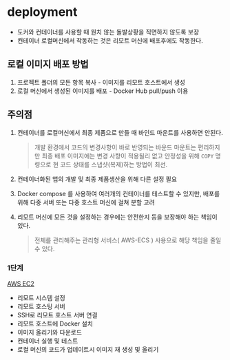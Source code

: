 # deployment

- 도커와 컨테이너를 사용할 때 원치 않는 돌발상황을 직면하지 않도록 보장
- 컨테이너 로컬머신에서 작동하는 것은 리모트 머신에 배포후에도 작동한다.

## 로컬 이미지 배포 방법

1. 프로젝트 폴더의 모든 항목 복사 - 이미지를 리모트 호스트에서 생성
2. 로컬 머신에서 생성된 이미지를 배포 - Docker Hub pull/push 이용

## 주의점

1. 컨테이너를 로컬머신에서 최종 제품으로 만들 때 바인드 마운트를 사용하면 안된다.

   > 개발 환경에서 코드의 변경사항이 바로 반영되는 바운드 마운트는 편리하지만 최종 배포 이미지에는 변경 사항이 적용될리 없고 안정성을 위해 `COPY` 명령으로 현 코드 상태를 스냅샷(복제)하는 방법이 최선.

2. 컨테이너화된 앱의 개발 및 최종 제품생산을 위해 다른 설정 필요
3. Docker compose 를 사용하여 여러개의 컨테이너를 테스트할 수 있지만, 배포를 위해 다중 서버 또는 다중 호스트 머신에 걸쳐 분할 고려
4. 리모트 머신에 모든 것을 설정하는 경우에는 안전한지 등을 보장해야 하는 책임이 있다.

   > 전체를 관리해주는 관리형 서비스( AWS-ECS ) 사용으로 해당 책임을 줄일 수 있다.

### 1단계

[AWS EC2](deployment%201fe63a39153f4ef5adf60c30a7044e20/AWS%20EC2%20712685734209483faaff1b013a2917b2.md)

- 리모트 시스템 설정
- 리모트 호스팅 서버
- SSH로 리모트 호스트 서버 연결
- 리모트 호스트에 Docker 설치
- 이미지 올리기와 다운로드
- 컨테이너 실행 및 테스트
- 로컬 머신의 코드가 업데이트시 이미지 재 생성 및 올리기
